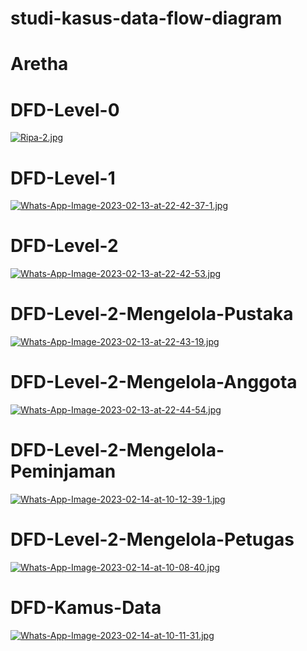 # studi-kasus-data-flow-diagram
# Aretha

# DFD-Level-0
[![Ripa-2.jpg](https://i.postimg.cc/GpS62ZTP/Ripa-2.jpg)](https://postimg.cc/R3KgppRq)
# DFD-Level-1
[![Whats-App-Image-2023-02-13-at-22-42-37-1.jpg](https://i.postimg.cc/CLSQbV47/Whats-App-Image-2023-02-13-at-22-42-37-1.jpg)](https://postimg.cc/bdVgjWWS)
# DFD-Level-2
[![Whats-App-Image-2023-02-13-at-22-42-53.jpg](https://i.postimg.cc/V6PR1jGg/Whats-App-Image-2023-02-13-at-22-42-53.jpg)](https://postimg.cc/Z9j3xyhv)
# DFD-Level-2-Mengelola-Pustaka
[![Whats-App-Image-2023-02-13-at-22-43-19.jpg](https://i.postimg.cc/ZKsx0ksC/Whats-App-Image-2023-02-13-at-22-43-19.jpg)](https://postimg.cc/xcHzFZ22)
# DFD-Level-2-Mengelola-Anggota
[![Whats-App-Image-2023-02-13-at-22-44-54.jpg](https://i.postimg.cc/J02H7878/Whats-App-Image-2023-02-13-at-22-44-54.jpg)](https://postimg.cc/Mf1pthj3)
# DFD-Level-2-Mengelola-Peminjaman
[![Whats-App-Image-2023-02-14-at-10-12-39-1.jpg](https://i.postimg.cc/vZzgD5ZX/Whats-App-Image-2023-02-14-at-10-12-39-1.jpg)](https://postimg.cc/877P0JWr)
# DFD-Level-2-Mengelola-Petugas
[![Whats-App-Image-2023-02-14-at-10-08-40.jpg](https://i.postimg.cc/9M6shKrx/Whats-App-Image-2023-02-14-at-10-08-40.jpg)](https://postimg.cc/0MCVGtGm)
# DFD-Kamus-Data
[![Whats-App-Image-2023-02-14-at-10-11-31.jpg](https://i.postimg.cc/ncZwGv7Q/Whats-App-Image-2023-02-14-at-10-11-31.jpg)](https://postimg.cc/pyGZ25s2)